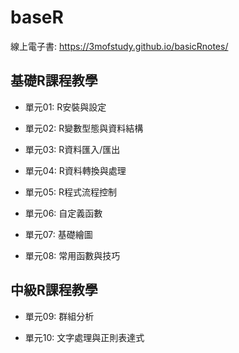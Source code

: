 # baseR

線上電子書: <https://3mofstudy.github.io/basicRnotes/>

## 基礎R課程教學

-   單元01: R安裝與設定

-   單元02: R變數型態與資料結構

-   單元03: R資料匯入/匯出

-   單元04: R資料轉換與處理

-   單元05: R程式流程控制

-   單元06: 自定義函數

-   單元07: 基礎繪圖

-   單元08: 常用函數與技巧

## 中級R課程教學

-   單元09: 群組分析

-   單元10: 文字處理與正則表達式
